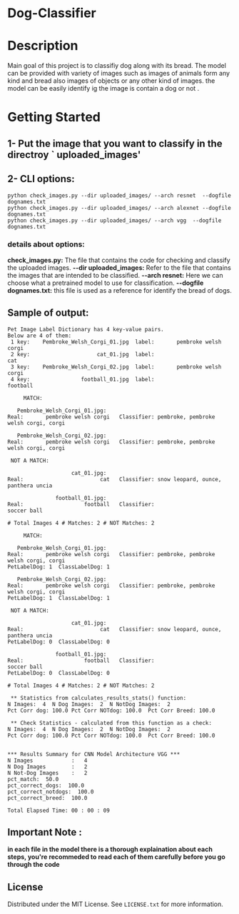 # Dog-Classifier
# Description
Main goal of this project is to classifiy dog along with its bread. The model can be provided with variety of images such as images of animals form any kind 
and bread also images of objects or any other kind of images. the model can be easily identify ig the image is contain a dog or not .

# Getting Started
## 1- Put the image that you want to classify in the directroy ` uploaded_images'

## 2- CLI options:
```
python check_images.py --dir uploaded_images/ --arch resnet  --dogfile dognames.txt
python check_images.py --dir uploaded_images/ --arch alexnet --dogfile dognames.txt 
python check_images.py --dir uploaded_images/ --arch vgg  --dogfile dognames.txt
```
### details about options:
**check_images.py:** The file that contains the code for checking and classify the uploaded images.
**--dir uploaded_images:** Refer to the file that contains the images that are intended to be classified.
**--arch resnet:** Here we can choose what a pretrained model to use for classification.
**--dogfile dognames.txt:** this file is used as a reference for identify the bread of dogs.

## Sample of output:

```
Pet Image Label Dictionary has 4 key-value pairs.
Below are 4 of them:
 1 key:    Pembroke_Welsh_Corgi_01.jpg  label:       pembroke welsh corgi
 2 key:                     cat_01.jpg  label:                        cat
 3 key:    Pembroke_Welsh_Corgi_02.jpg  label:       pembroke welsh corgi
 4 key:                football_01.jpg  label:                   football

     MATCH:

   Pembroke_Welsh_Corgi_01.jpg: 
Real:       pembroke welsh corgi   Classifier: pembroke, pembroke welsh corgi, corgi

   Pembroke_Welsh_Corgi_02.jpg: 
Real:       pembroke welsh corgi   Classifier: pembroke, pembroke welsh corgi, corgi

 NOT A MATCH:

                    cat_01.jpg: 
Real:                        cat   Classifier: snow leopard, ounce, panthera uncia

               football_01.jpg: 
Real:                   football   Classifier:                    soccer ball

# Total Images 4 # Matches: 2 # NOT Matches: 2

     MATCH:

   Pembroke_Welsh_Corgi_01.jpg: 
Real:       pembroke welsh corgi   Classifier: pembroke, pembroke welsh corgi, corgi  
PetLabelDog: 1  ClassLabelDog: 1

   Pembroke_Welsh_Corgi_02.jpg: 
Real:       pembroke welsh corgi   Classifier: pembroke, pembroke welsh corgi, corgi  
PetLabelDog: 1  ClassLabelDog: 1

 NOT A MATCH:

                    cat_01.jpg: 
Real:                        cat   Classifier: snow leopard, ounce, panthera uncia  
PetLabelDog: 0  ClassLabelDog: 0

               football_01.jpg: 
Real:                   football   Classifier:                    soccer ball  
PetLabelDog: 0  ClassLabelDog: 0

# Total Images 4 # Matches: 2 # NOT Matches: 2

 ** Statistics from calculates_results_stats() function:
N Images:  4  N Dog Images:  2  N NotDog Images:  2 
Pct Corr dog: 100.0 Pct Corr NOTdog: 100.0  Pct Corr Breed: 100.0

 ** Check Statistics - calculated from this function as a check:
N Images:  4  N Dog Images:  2  N NotDog Images:  2 
Pct Corr dog: 100.0 Pct Corr NOTdog: 100.0  Pct Corr Breed: 100.0


*** Results Summary for CNN Model Architecture VGG ***
N Images            :   4
N Dog Images        :   2
N Not-Dog Images    :   2
pct_match:  50.0
pct_correct_dogs:  100.0
pct_correct_notdogs:  100.0
pct_correct_breed:  100.0

Total Elapsed Time: 00 : 00 : 09
```

## Important Note :
**in each file in the model there is a thorough explaination about each steps, you're recommeded to read each of them carefully 
before you go through the code**

## License
Distributed under the MIT License. See `LICENSE.txt` for more information.




